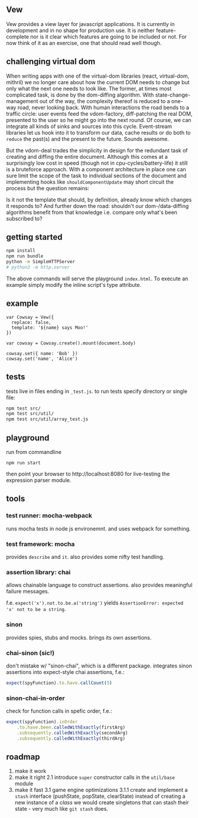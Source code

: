 
Vew
---
Vew provides a view layer for javascript applications. It is currently in development and in no shape for production use. It is neither feature-complete nor is it clear which features are going to be included or not. For now think of it as an exercise, one that should read well though.

challenging virtual dom
-----------------------
When writing apps with one of the virtual-dom libraries (react, virtual-dom, mithril) we no longer care about how the current DOM needs to change but only what the next one needs to look like. The former, at times most complicated task, is done by the dom-diffing algorithm. With state-change-management out of the way, the complexity thereof is reduced to a one-way road, never looking back. With human interactions the road bends to a traffic circle: user events feed the vdom-factory, diff-patching the real DOM, presented to the user so he might go into the next round. Of course, we can integrate all kinds of sinks and sources into this cycle. Event-stream libraries let us hook into it to transform our data, cache results or do both to `reduce` the past(s) and the present to the future. Sounds awesome.

But the vdom-deal trades the simplicity in design for the redundant task of creating and diffing the entire document. Although this comes at a surprisingly low cost in speed (though not in cpu-cycles/battery-life) it still is a bruteforce approach. With a component architecture in place one can sure limit the scope of the task to individual sections of the document and implementing hooks like `shouldComponentUpdate` may short circuit the process but the question remains:

Is it not the template that should, by definition, already know which changes it responds to? And further down the road: shouldn't our dom-/data-diffing algorithms benefit from that knowledge i.e. compare only what's been subscribed to?

getting started
---------------
```sh
npm install
npm run bundle
python -m SimpleHTTPServer
# python3 -m http.server
```
The above commands will serve the playground `index.html`. To execute an example simply modify the inline script's type attribute.

example
-------
```
var Cowsay = Vew({
  replace: false,
  template: '${name} says Moo!'
})

var cowsay = Cowsay.create().mount(document.body)

cowsay.set({ name: 'Bob' })
cowsay.set('name', 'Alice')
```

tests
-----

tests live in files ending in `_test.js`. to run tests specify directory or
single file:

```sh
npm test src/
npm test src/util/
npm test src/util/array_test.js
```

playground
----------
run from commandline
```
npm run start
```
then point your browser to http://localhost:8080 for live-testing the expression parser module.

tools
-----

### test runner: mocha-webpack
runs mocha tests in node js environemnt. and uses webpack for something.

### test framework: mocha
provides `describe` and `it`. also provides some nifty test handling.

### assertion library: chai
allows chainable language to construct assertions. also provides meaningful
failure messages.

f.e. `expect('x').not.to.be.a('string')` yields `AssertionError: expected 'x'
not to be a string`.

### sinon
provides spies, stubs and mocks. brings its own assertions.


### chai-sinon (sic!)
don't mistake w/ "sinon-chai", which is a different package.
integrates sinon assertions into expect-style chai assertions, f.e.:

```js
expect(spyFunction).to.have.callCount(5)
```

### sinon-chai-in-order
check for function calls in spefic order, f.e.:

```js
expect(spyFunction).inOrder
    .to.have.been.calledWithExactly(firstArg)
    .subsequently.calledWithExactly(secondArg)
    .subsequently.calledWithExactly(thirdArg)
```

roadmap
-------

1. make it work
2. make it right
2.1 introduce `super` constructor calls in the `util/base` module
3. make it fast
3.1 game engine optimizations
3.1.1 create and implement a `stash` interface (pushState, popState, clearState)
      instead of creating a new instance of a *class* we would create singletons
      that can stash their state - very much like `git stash` does.

